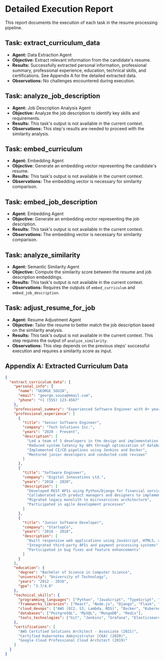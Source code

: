 # Detailed Execution Report

This report documents the execution of each task in the resume processing pipeline.

## Task: extract_curriculum_data

* **Agent:** Data Extraction Agent
* **Objective:** Extract relevant information from the candidate's resume.
* **Results:** Successfully extracted personal information, professional summary, professional experience, education, technical skills, and certifications.  See Appendix A for the detailed extracted data.
* **Observations:** No challenges encountered during execution.

## Task: analyze_job_description

* **Agent:** Job Description Analysis Agent
* **Objective:** Analyze the job description to identify key skills and requirements.
* **Results:**  This task's output is not available in the current context.
* **Observations:** This step's results are needed to proceed with the similarity analysis.

## Task: embed_curriculum

* **Agent:** Embedding Agent
* **Objective:** Generate an embedding vector representing the candidate's resume.
* **Results:** This task's output is not available in the current context.
* **Observations:** The embedding vector is necessary for similarity comparison.

## Task: embed_job_description

* **Agent:** Embedding Agent
* **Objective:** Generate an embedding vector representing the job description.
* **Results:** This task's output is not available in the current context.
* **Observations:**  The embedding vector is necessary for similarity comparison.

## Task: analyze_similarity

* **Agent:** Semantic Similarity Agent
* **Objective:** Compute the similarity score between the resume and job description embeddings.
* **Results:** This task's output is not available in the current context.
* **Observations:** Requires the outputs of `embed_curriculum` and `embed_job_description`.

## Task: adjust_resume_for_job

* **Agent:** Resume Adjustment Agent
* **Objective:** Tailor the resume to better match the job description based on the similarity analysis.
* **Results:** This task's output is not available in the current context.  This step requires the output of `analyze_similarity`.
* **Observations:** This step depends on the previous steps' successful execution and requires a similarity score as input.

## Appendix A: Extracted Curriculum Data

```json
{
  "extract_curriculum_data": {
    "personal_info": {
      "name": "GEORGE SOUZA",
      "email": "george.souza@email.com",
      "phone": "+1 (555) 123-4567"
    },
    "professional_summary": "Experienced Software Engineer with 8+ years of experience in full-stack development, cloud architecture, and team leadership. Proven track record of delivering scalable solutions using modern technologies including Python, React, AWS, and microservices architecture.",
    "professional_experience": [
      {
        "title": "Senior Software Engineer",
        "company": "Tech Solutions Inc.",
        "years": "2020 - Present",
        "description": [
          "Led a team of 5 developers in the design and implementation of a microservices-based e-commerce platform",
          "Reduced system latency by 40% through optimization of database queries and Redis caching",
          "Implemented CI/CD pipelines using Jenkins and Docker",
          "Mentored junior developers and conducted code reviews"
        ]
      },
      {
        "title": "Software Engineer",
        "company": "Digital Innovations Ltd.",
        "years": "2018 - 2020",
        "description": [
          "Developed REST APIs using Python/Django for financial services application",
          "Collaborated with product managers and designers to implement user-facing features using React",
          "Migrated legacy monolith to microservices architecture",
          "Participated in agile development processes"
        ]
      },
      {
        "title": "Junior Software Developer",
        "company": "StartupCo",
        "years": "2016 - 2018",
        "description": [
          "Built responsive web applications using JavaScript, HTML5, and CSS3",
          "Integrated third-party APIs and payment processing systems",
          "Participated in bug fixes and feature enhancements"
        ]
      }
    ],
    "education": {
      "degree": "Bachelor of Science in Computer Science",
      "university": "University of Technology",
      "years": "2012 - 2016",
      "gpa": "3.7/4.0"
    },
    "technical_skills": {
      "programming_languages": ["Python", "JavaScript", "TypeScript", "Java", "Go"],
      "frameworks_libraries": ["React", "Node.js", "Django", "Flask", "Spring Boot"],
      "cloud_devops": ["AWS (EC2, S3, Lambda, RDS)", "Docker", "Kubernetes", "Terraform"],
      "databases": ["PostgreSQL", "MySQL", "MongoDB", "Redis"],
      "tools_technologies": ["Git", "Jenkins", "Grafana", "Elasticsearch", "Kafka"]
    },
    "certifications": [
      "AWS Certified Solutions Architect - Associate (2021)",
      "Certified Kubernetes Administrator (CKA) (2020)",
      "Google Cloud Professional Cloud Architect (2019)"
    ]
  }
}
```